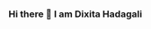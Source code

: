 ### Hi there 👋 I am Dixita Hadagali

<!--
**Dixita-Hadagali/Dixita-Hadagali** is a ✨ _special_ ✨ repository because its `README.md` (this file) appears on your GitHub profile.

Here are some ideas to get you started:

- 🔭 I’m currently working on Java Projects
- 🌱 I’m currently learning Advanced Java
- 👯 I’m looking to collaborate on ...
- 🤔 I’m looking for help with ...
- 💬 Ask me about Java, MySQL, HTML, CSS
- 📫 How to reach me: dixitahadagali123@gmail.com
- 😄 Pronouns: ...
- ⚡ Fun fact: ...
-->
